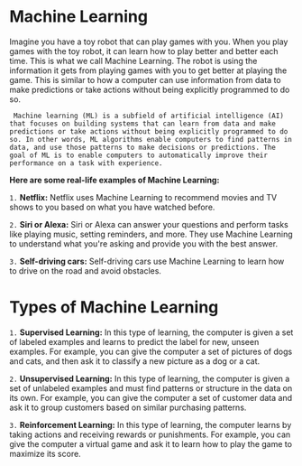 # Machine Learning
Imagine you have a toy robot that can play games with you. When you play games with the toy robot, it can learn how to play better and better each time. This is what we call Machine Learning. The robot is using the information it gets from playing games with you to get better at playing the game. This is similar to how a computer can use information from data to make predictions or take actions without being explicitly programmed to do so.

``` Machine learning (ML) is a subfield of artificial intelligence (AI) that focuses on building systems that can learn from data and make predictions or take actions without being explicitly programmed to do so. In other words, ML algorithms enable computers to find patterns in data, and use those patterns to make decisions or predictions. The goal of ML is to enable computers to automatically improve their performance on a task with experience.```

**Here are some real-life examples of Machine Learning:**

`1.` **Netflix:** Netflix uses Machine Learning to recommend movies and TV shows to you based on what you have watched before.

`2.` **Siri or Alexa:** Siri or Alexa can answer your questions and perform tasks like playing music, setting reminders, and more. They use Machine Learning to understand what you're asking and provide you with the best answer.

`3.` **Self-driving cars:** Self-driving cars use Machine Learning to learn how to drive on the road and avoid obstacles.

# Types of Machine Learning
`1.` **Supervised Learning:**  In this type of learning, the computer is given a set of labeled examples and learns to predict the label for new, unseen examples. For example, you can give the computer a set of pictures of dogs and cats, and then ask it to classify a new picture as a dog or a cat.

`2.` **Unsupervised Learning:** In this type of learning, the computer is given a set of unlabeled examples and must find patterns or structure in the data on its own. For example, you can give the computer a set of customer data and ask it to group customers based on similar purchasing patterns.

`3.` **Reinforcement Learning:** In this type of learning, the computer learns by taking actions and receiving rewards or punishments. For example, you can give the computer a virtual game and ask it to learn how to play the game to maximize its score.